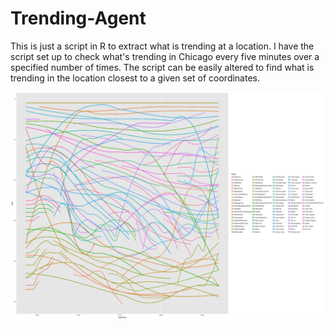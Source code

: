 # Trending-Agent
This is just a script in R to extract what is trending at a location. I have the script set up to check what's trending in Chicago every five minutes over a specified number of times. The script can be easily altered to find what is trending in the location closest to a given set of coordinates.

![top trends overall](bigtrending.png)
